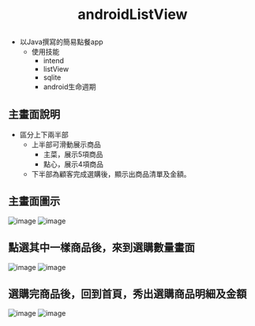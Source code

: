# <p align="center">androidListView</p>
- 以Java撰寫的簡易點餐app
  - 使用技能 
    - intend
    - listView
    - sqlite
    - android生命週期
## 主畫面說明
- 區分上下兩半部
  - 上半部可滑動展示商品
    - 主菜，展示5項商品
    - 點心，展示4項商品
  - 下半部為顧客完成選購後，顯示出商品清單及金額。
## 主畫面圖示
![image](https://user-images.githubusercontent.com/109893487/199665786-5f69274d-08d8-4b0c-bfe1-e6d11c2b4ae7.png)
![image](https://user-images.githubusercontent.com/109893487/199665808-ae888fa1-96ce-4bca-bc2f-3180819c0baa.png)

## 點選其中一樣商品後，來到選購數量畫面
![image](https://user-images.githubusercontent.com/109893487/199666050-eb225f6d-cb3b-4cce-a652-c47312b3a08d.png)
![image](https://user-images.githubusercontent.com/109893487/199666152-f22f2011-cdf0-4f17-9997-545f6b6bb8e5.png)

## 選購完商品後，回到首頁，秀出選購商品明細及金額
![image](https://user-images.githubusercontent.com/109893487/199666272-b81d84de-9ca1-42cf-b662-13f43875893c.png)
![image](https://user-images.githubusercontent.com/109893487/199666368-00dba211-efe7-4e03-8e22-1c4192d44120.png)

